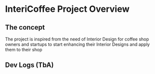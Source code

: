 # InteriCoffee Project Overview

## The concept
The project is inspired from the need of Interior Design for coffee shop owners and startups to start enhancing their Interior Designs and apply them to their shop

## Dev Logs (TbA)

